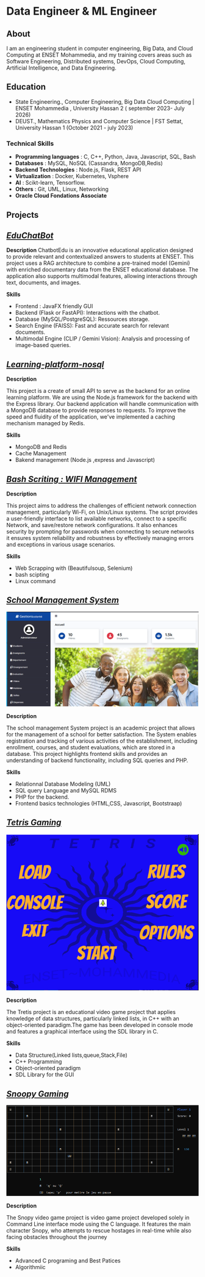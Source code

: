 # Data Engineer & ML Engineer

## About
I am an engineering student in computer engineering, Big Data, and Cloud Computing at ENSET Mohammedia, and my training covers areas such as Software Engineering, Distributed systems, DevOps, Cloud Computing, Artificial Intelligence, and Data Engineering.
## Education
- State Engineering., Computer Engineering, Big Data Cloud Computing | ENSET Mohammedia , University Hassan 2
  ( september 2023- July 2026)
- DEUST., Mathematics Physics and Computer Science | FST Settat, University Hassan 1 (October 2021 - july 2023)

### Technical Skills
- **Programming languages** : C, C++, Python, Java, Javascript, SQL, Bash
- **Databases** : MySQL, NoSQL (Cassandra, MongoDB,Redis)
- **Backend Technologies** : Node.js, Flask, REST API
- **Virtualization** : Docker, Kubernetes, Vsphere
- **AI** : Scikt-learn, Tensorflow.
- **Others** : Git, UML, Linux, Networking
- **Oracle Cloud Fondations Associate**

## Projects
## [*EduChatBot*](https://github.com/YoussoufHard/chatbotEdu.git)
**Description**
ChatbotEdu is an innovative educational application designed to provide relevant and contextualized answers to students at ENSET. This project uses a RAG architecture to combine a pre-trained model (Gemini) with enriched documentary data from the ENSET educational database. The application also supports multimodal features, allowing interactions through text, documents, and images.

**Skills**
- Frontend : JavaFX friendly GUI 
- Backend (Flask or FastAPI): Interactions with the chatbot.
- Database (MySQL/PostgreSQL): Ressources storage.
- Search Engine (FAISS): Fast and accurate search for relevant documents.
- Multimodal Engine (CLIP / Gemini Vision): Analysis and processing of image-based queries.

## [*Learning-platform-nosql*](https://github.com/Believer2001/learning-platform-nosql)

**Description**

This project is   a create of  small API to serve as the backend for an online learning platform. We are using the Node.js framework for the backend with the Express library. Our backend application will handle communication with a MongoDB database to provide responses to requests. To improve the speed and fluidity of the application, we've implemented a caching mechanism managed by Redis.

**Skills**
- MongoDB and Redis
- Cache Management
- Bakend  management (Node.js ,express and Javascript)
  

## [*Bash Scriting : WIFI Management*](https://github.com/Believer2001/Bash_Script_WIFI_Management.git)

**Description**

This project aims to address the challenges of efficient network connection management, particularly Wi-Fi, on Unix/Linux systems. The script provides a user-friendly interface to list available networks, connect to a specific Network, and save/restore network configurations. It also enhances security by prompting for passwords when connecting to secure networks it ensures system reliability and robustness by effectively managing errors and exceptions in various usage scenarios.

**Skills**
- Web Scrapping with (Beautifulsoup, Selenium)
- bash scipting
- Linux command

## [*School Management System*](https://github.com/Believer2001/SchoolmanagementSystem)

![School management System](./assets/img/gestionscolarite.png)

**Description**

The school management System project is an academic project that allows for the management of a school for better satisfaction. The System enables registration and tracking of various activities of the establishment, including enrollment, courses, and student evaluations, which are stored in a database. This project highlights frontend skills and provides an understanding of backend functionality, including SQL queries and PHP. 

**Skills**

- Relationnal Database Modeling (UML)
- SQL query Language and MySQL RDMS
- PHP for the backend.
- Frontend basics technologies (HTML,CSS, Javascript, Bootstraap)
  

## [*Tetris Gaming*](https://github.com/Believer2001/Tetrise-Project)
![Tetris Gaming Interface](./assets/img/tetris.png)

**Description**

The Tretis project is an educational video game project that applies knowledge of data structures, particularly linked lists, in C++ with an object-oriented paradigm.The game has been developed in console mode and features a graphical interface using the SDL library in C.

**Skills**

- Data Structure(Linked lists,queue,Stack,File)
- C++ Programming
- Object-oriented paradigm
- SDL Library for the GUI

##  [*Snoopy Gaming*](https://github.com/Believer2001/snoopy)
![snopy interface ](./assets/img/snopy.png)

**Description**

The Snopy video game project is video game project developed solely in Command Line interface mode using the C language. It features the main character Snopy, who attempts to rescue hostages in real-time while also facing obstacles throughout the journey

**Skills**

- Advanced C  programing and Best Patices
- Algorithmiic 


